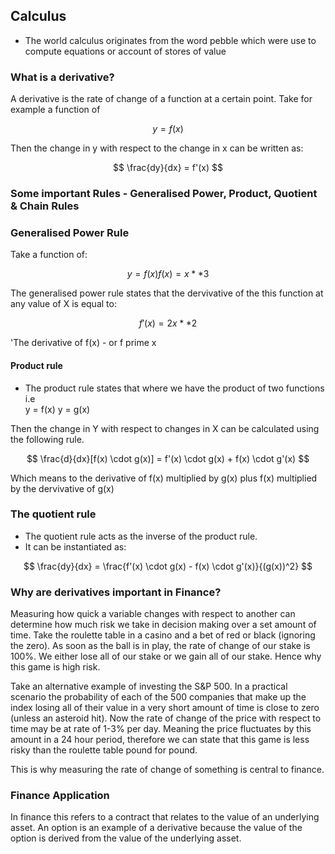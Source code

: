 ## Calculus
- The world calculus originates from the word pebble which were use to compute equations or account of stores of value

### What is a derivative? 
A derivative is the rate of change of a function at a certain point. Take for example a function of

$$
y = f(x)
$$

Then the change in y with respect to the change in x can be written as:

$$ 
\frac{dy}{dx} = f'(x)
$$

### Some important Rules - Generalised Power, Product, Quotient & Chain Rules
### Generalised Power Rule
Take a function of:

$$
y = f(x)
f(x) = x**3
$$

The generalised power rule states that the dervivative of the this function at any value of X is equal to:

$$
f'(x) = 2x**2
$$ 

'The derivative of f(x) - or f prime x

#### Product rule
- The product rule states that where we have the product of two functions i.e   
y = f(x)
y = g(x)

Then the change in Y with respect to changes in X can be calculated using the following rule.

$$
\frac{d}{dx}[f(x) \cdot g(x)] = f'(x) \cdot g(x) + f(x) \cdot g'(x)
$$

Which means to the derivative of f(x) multiplied by g(x) plus f(x) multiplied by the dervivative of g(x)


### The quotient rule
- The quotient rule acts as the inverse of the product rule.
- It can be instantiated as:

$$
\frac{dy}{dx} = \frac{f'(x) \cdot g(x) - f(x) \cdot g'(x)}{(g(x))^2}
$$

### Why are derivatives important in Finance?
Measuring how quick a variable changes with respect to another can determine how much risk we take in decision making over a set amount of time. Take the roulette table in a casino and a bet of red or black (ignoring the zero). As soon as the ball is in play, the rate of change of our stake is 100%. We either lose all of our stake or we gain all of our stake. Hence why this game is high risk.

Take an alternative example of investing the S&P 500. In a practical scenario the probability of each of the 500 companies that make up the index losing all of their value in a very short amount of time is close to zero (unless an asteroid hit). Now the rate of change of the price with respect to time may be at rate of 1-3% per day. Meaning the price fluctuates by this amount in a 24 hour period, therefore we can state that this game is less risky than the roulette table pound for pound. 

This is why measuring the rate of change of something is central to finance.

### Finance Application
In finance this refers to a contract that relates to the value of an underlying asset. An option is an example of a derivative because the value of the option is derived from the value of the underlying asset.
